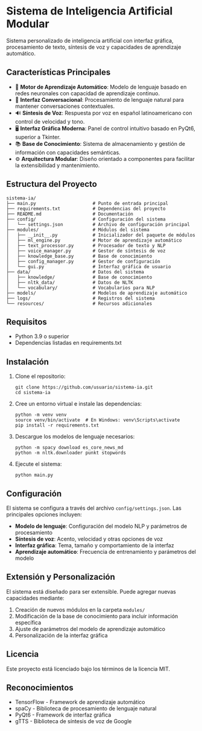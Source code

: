 # Sistema de Inteligencia Artificial Modular

Sistema personalizado de inteligencia artificial con interfaz gráfica, procesamiento de texto, síntesis de voz y capacidades de aprendizaje automático.

## Características Principales

- 🧠 **Motor de Aprendizaje Automático**: Modelo de lenguaje basado en redes neuronales con capacidad de aprendizaje continuo.
- 💬 **Interfaz Conversacional**: Procesamiento de lenguaje natural para mantener conversaciones contextuales.
- 🔊 **Síntesis de Voz**: Respuesta por voz en español latinoamericano con control de velocidad y tono.
- 🖥️ **Interfaz Gráfica Moderna**: Panel de control intuitivo basado en PyQt6, superior a Tkinter.
- 📚 **Base de Conocimiento**: Sistema de almacenamiento y gestión de información con capacidades semánticas.
- ⚙️ **Arquitectura Modular**: Diseño orientado a componentes para facilitar la extensibilidad y mantenimiento.

## Estructura del Proyecto

```
sistema-ia/
├── main.py                     # Punto de entrada principal
├── requirements.txt            # Dependencias del proyecto
├── README.md                   # Documentación
├── config/                     # Configuración del sistema
│   └── settings.json           # Archivo de configuración principal
├── modules/                    # Módulos del sistema
│   ├── __init__.py             # Inicializador del paquete de módulos
│   ├── ml_engine.py            # Motor de aprendizaje automático
│   ├── text_processor.py       # Procesador de texto y NLP
│   ├── voice_manager.py        # Gestor de síntesis de voz
│   ├── knowledge_base.py       # Base de conocimiento
│   ├── config_manager.py       # Gestor de configuración
│   └── gui.py                  # Interfaz gráfica de usuario
├── data/                       # Datos del sistema
│   ├── knowledge/              # Base de conocimiento
│   ├── nltk_data/              # Datos de NLTK
│   └── vocabulary/             # Vocabularios para NLP
├── models/                     # Modelos de aprendizaje automático
├── logs/                       # Registros del sistema
└── resources/                  # Recursos adicionales
```

## Requisitos

- Python 3.9 o superior
- Dependencias listadas en requirements.txt

## Instalación

1. Clone el repositorio:
   ```
   git clone https://github.com/usuario/sistema-ia.git
   cd sistema-ia
   ```

2. Cree un entorno virtual e instale las dependencias:
   ```
   python -m venv venv
   source venv/bin/activate  # En Windows: venv\Scripts\activate
   pip install -r requirements.txt
   ```

3. Descargue los modelos de lenguaje necesarios:
   ```
   python -m spacy download es_core_news_md
   python -m nltk.downloader punkt stopwords
   ```

4. Ejecute el sistema:
   ```
   python main.py
   ```

## Configuración

El sistema se configura a través del archivo `config/settings.json`. Las principales opciones incluyen:

- **Modelo de lenguaje**: Configuración del modelo NLP y parámetros de procesamiento
- **Síntesis de voz**: Acento, velocidad y otras opciones de voz
- **Interfaz gráfica**: Tema, tamaño y comportamiento de la interfaz
- **Aprendizaje automático**: Frecuencia de entrenamiento y parámetros del modelo

## Extensión y Personalización

El sistema está diseñado para ser extensible. Puede agregar nuevas capacidades mediante:

1. Creación de nuevos módulos en la carpeta `modules/`
2. Modificación de la base de conocimiento para incluir información específica
3. Ajuste de parámetros del modelo de aprendizaje automático
4. Personalización de la interfaz gráfica

## Licencia

Este proyecto está licenciado bajo los términos de la licencia MIT.

## Reconocimientos

- TensorFlow - Framework de aprendizaje automático
- spaCy - Biblioteca de procesamiento de lenguaje natural
- PyQt6 - Framework de interfaz gráfica
- gTTS - Biblioteca de síntesis de voz de Google